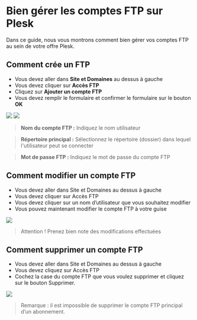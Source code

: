 # **Bien gérer les comptes FTP sur Plesk**

Dans ce guide, nous vous montrons comment bien gérer vos comptes FTP au sein de votre offre Plesk.

## Comment crée un FTP
- Vous devez aller dans **Site et Domaines** au dessus à gauche 
- Vous devez cliquer sur **Accès FTP**
- Cliquez sur **Ajouter un compte FTP**
- Vous devez remplir le formulaire et confirmer le formulaire sur le bouton **OK**

![](https://gblobscdn.gitbook.com/assets%2F-MD7IL6lJMQPqWCnSSXr%2F-ME93JEEeeWOHE5lMuZI%2F-ME93MjEA_QVRMVvtkjv%2F1-ftpcreation.PNG?alt=media&token=3ca0479f-bb6d-4a1f-adc9-d987abe5ca2a)
![](https://gblobscdn.gitbook.com/assets%2F-MD7IL6lJMQPqWCnSSXr%2F-ME93Y3UWzY6V5rTFHhO%2F-ME93a-zgd847fkQ74Et%2F2-ftpcreation.PNG?alt=media&token=d27a74da-bcd2-42bd-b285-d8b1a2d90393)

> **Nom du compte FTP :** Indiquez le nom utilisateur

> **Répertoire principal :** Sélectionnez le répertoire (dossier) dans lequel l'utilisateur peut se connecter

> **Mot de passe FTP :** Indiquez le mot de passe du compte FTP 

## Comment modifier un compte FTP

- Vous devez aller dans Site et Domaines au dessus à gauche
- Vous devez cliquer sur Accès FTP
- Vous devez cliquer sur un nom d’utilisateur que vous souhaitez modifier
- Vous pouvez maintenant modifier le compte FTP à votre guise    

![](https://gblobscdn.gitbook.com/assets%2F-MD7IL6lJMQPqWCnSSXr%2F-ME93Y3UWzY6V5rTFHhO%2F-ME93dwLMm1FnvVo2D7m%2F1-ftpmodifier.PNG?alt=media&token=583d082f-95ce-491d-b44d-45c551a3fe92)

> Attention ! 
Prenez bien note des modifications effectuées

## Comment supprimer un compte FTP
- Vous devez aller dans Site et Domaines au dessus à gauche
- Vous devez cliquez sur Accès FTP
- Cochez la case du  compte FTP que vous voulez supprimer et cliquez sur le bouton Supprimer. 

![](https://gblobscdn.gitbook.com/assets%2F-MD7IL6lJMQPqWCnSSXr%2F-ME93Y3UWzY6V5rTFHhO%2F-ME93hkmFQwNJofV9YSn%2F1-ftpsuprimer.png?alt=media&token=20dbef51-4e97-4e3a-a958-b538814a8d8b)

> Remarque : il est impossible de supprimer le compte FTP principal d’un abonnement.
